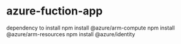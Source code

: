 # azure-fuction-app

dependency to install 
npm install @azure/arm-compute
npm install @azure/arm-resources
npm install @azure/identity
